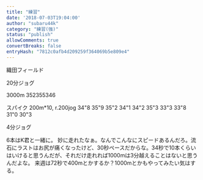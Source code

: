 ```yaml
---
title: "練習"
date: '2018-07-03T19:04:00'
author: "subaru44k"
category: "練習(強)"
status: "publish"
allowComments: true
convertBreaks: false
entryHash: "7812c0afb4d209259f364069b5e809e4"
---
```

織田フィールド

20分ジョグ

3000m
352355346

スパイク
200m*10, r.200jog
34"8
35"9
35"2
34"1
34"2
35"3
33"3
33"8
31"0
30"3

4分ジョグ

6本はK君と一緒に。
妙に走れたなぁ。なんでこんなにスピードあるんだろ。流石にラストはお尻が痛くなったけど、30秒ペースだからな。34秒で10本くらいはいけると思うんだが、それだけ走れれば1000mは3分越えることはないと思うんだよな。
来週は72秒で400mとかするか？1000mとかもやってみたい気はする。
